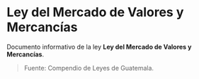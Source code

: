 # Ley del Mercado de Valores y Mercancías

Documento informativo de la ley **Ley del Mercado de Valores y Mercancías**.

> Fuente: Compendio de Leyes de Guatemala.